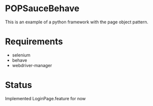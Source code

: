 # POPSauceBehave

This is an example of a python framework with the page object pattern.

# Requirements
- selenium 
- behave
- webdriver-manager

# Status
Implemented LoginPage.feature for now
